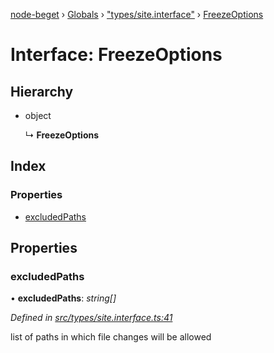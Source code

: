 [node-beget](../README.md) › [Globals](../globals.md) › ["types/site.interface"](../modules/_types_site_interface_.md) › [FreezeOptions](_types_site_interface_.freezeoptions.md)

# Interface: FreezeOptions

## Hierarchy

* object

  ↳ **FreezeOptions**

## Index

### Properties

* [excludedPaths](_types_site_interface_.freezeoptions.md#excludedpaths)

## Properties

###  excludedPaths

• **excludedPaths**: *string[]*

*Defined in [src/types/site.interface.ts:41](https://github.com/olehcambel/node-beget/blob/9994d31/src/types/site.interface.ts#L41)*

list of paths in which file changes will be allowed
